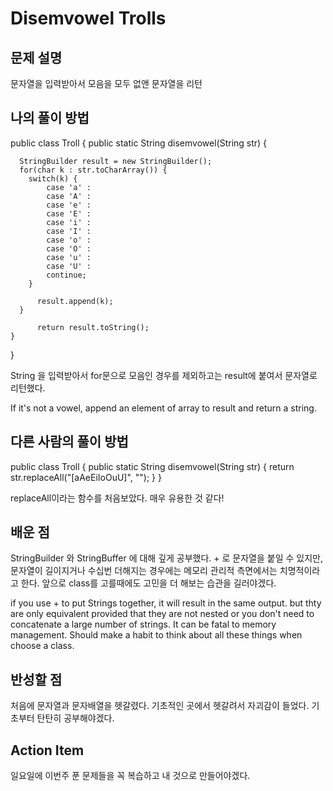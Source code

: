 # Disemvowel Trolls

## 문제 설명

문자열을 입력받아서 모음을 모두 없앤 문자열을 리턴


## 나의 풀이 방법

public class Troll {
    public static String disemvowel(String str) {

      StringBuilder result = new StringBuilder();
      for(char k : str.toCharArray()) {
        switch(k) {
            case 'a' :
            case 'A' :
            case 'e' :
            case 'E' :
            case 'i' :
            case 'I' :
            case 'o' :
            case 'O' :
            case 'u' :
            case 'U' :
            continue;
        }

          result.append(k);
      }

          return result.toString();
    }
}

String 을 입력받아서 for문으로 모음인 경우를 제외하고는 result에 붙여서 문자열로 리턴했다.

If it's not a vowel, append an element of array to result and return a string. 



## 다른 사람의 풀이 방법


public class Troll {
  public static String disemvowel(String str) {
      return str.replaceAll("[aAeEiIoOuU]", "");
  } 
}

replaceAll이라는 함수를 처음보았다. 매우 유용한 것 같다! 


## 배운 점


StringBuilder 와 StringBuffer 에 대해 깊게 공부했다. + 로 문자열을 붙일 수 있지만, 문자열이 길이지거나 수십번 더해지는 경우에는 메모리 관리적 측면에서는 치명적이라고 한다. 앞으로 class를 고를때에도 고민을 더 해보는 습관을 길러야겠다.

if you use + to put Strings together, it will result in the same output. but thty are only equivalent provided that they are not nested or you don't need to concatenate a large number of strings. It can be fatal to memory management. Should make a habit to think about all these things when choose a class.

## 반성할 점


처음에 문자열과 문자배열을 헷갈렸다. 기초적인 곳에서 헷갈려서 자괴감이 들었다. 기초부터 탄탄히 공부해야겠다.


## Action Item


일요일에 이번주 푼 문제들을 꼭 복습하고 내 것으로 만들어야겠다.
